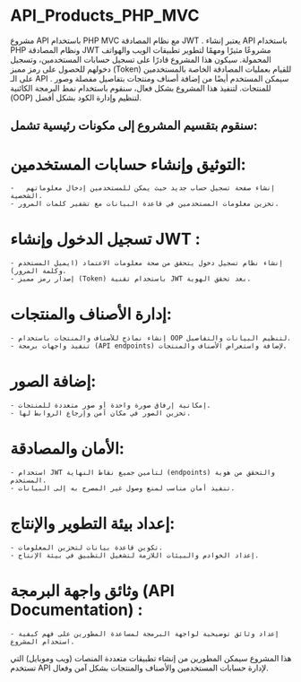 # API_Products_PHP_MVC
مشروع API باستخدام PHP MVC مع نظام المصادقة  JWT .
يعتبر إنشاء API باستخدام PHP ونظام المصادقة JWT مشروعًا مثيرًا ومهمًا لتطوير تطبيقات الويب والهواتف المحمولة. 
سيكون هذا المشروع قادرًا على تسجيل حسابات المستخدمين، وتسجيل دخولهم للحصول على رمز مميز  (Token)  للقيام بعمليات المصادقة الخاصة بالمستخدمين على الـ API .
سيمكن المستخدم أيضًا من إضافة أصناف ومنتجات بتفاصيل مفصلة وصور للمنتجات.
لتنفيذ هذا المشروع بشكل فعال، سنقوم باستخدام نمط البرمجة الكائنية (OOP) لتنظيم وإدارة الكود بشكل أفضل. 
## سنقوم بتقسيم المشروع إلى مكونات رئيسية تشمل:
  # التوثيق وإنشاء حسابات المستخدمين:
    -	إنشاء صفحة تسجيل حساب جديد حيث يمكن للمستخدمين إدخال معلوماتهم الشخصية.
    - تخزين معلومات المستخدمين في قاعدة البيانات مع تشفير كلمات المرور.
  # تسجيل الدخول وإنشاء JWT :
    - إنشاء نظام تسجيل دخول يتحقق من صحة معلومات الاعتماد (ايميل المستخدم وكلمة المرور).
    - إصدار رمز مميز (Token) باستخدام تقنية JWT بعد تحقق الهوية.
  # إدارة الأصناف والمنتجات:
    - إنشاء نماذج للأصناف والمنتجات باستخدام OOP لتنظيم البيانات والتفاصيل.
    - تنفيذ واجهات برمجة (API endpoints) لإضافة واستعراض الأصناف والمنتجات.
  # إضافة الصور:      	
    - إمكانية إرفاق صورة واحدة أو صور متعددة للمنتجات.
    - تخزين الصور في مكان آمن وإرجاع الروابط لها.
  # الأمان والمصادقة:
    - استخدام JWT لتأمين جميع نقاط النهاية (endpoints) والتحقق من هوية المستخدم.
    - تنفيذ أمان مناسب لمنع وصول غير المصرح به إلى البيانات.
  # إعداد بيئة التطوير والإنتاج:    
    - تكوين قاعدة بيانات لتخزين المعلومات.
    - إعداد الخوادم والبيئات اللازمة لتشغيل التطبيق في بيئة الإنتاج.
  # وثائق واجهة البرمجة  (API Documentation) :      	
    - إعداد وثائق توضيحية لواجهة البرمجة لمساعدة المطورين على فهم كيفية استخدام المشروع.
هذا المشروع سيمكن المطورين من إنشاء تطبيقات متعددة المنصات (ويب وموبايل) التي تستخدم API لإدارة حسابات المستخدمين والأصناف والمنتجات بشكل آمن وفعال.       	




















